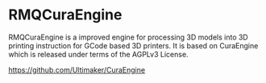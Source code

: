 # RMQCuraEngine
RMQCuraEngine is a improved engine for processing 3D models into 3D printing instruction for GCode based 3D printers. It is based on CuraEngine which is released under terms of the AGPLv3 License.

https://github.com/Ultimaker/CuraEngine
